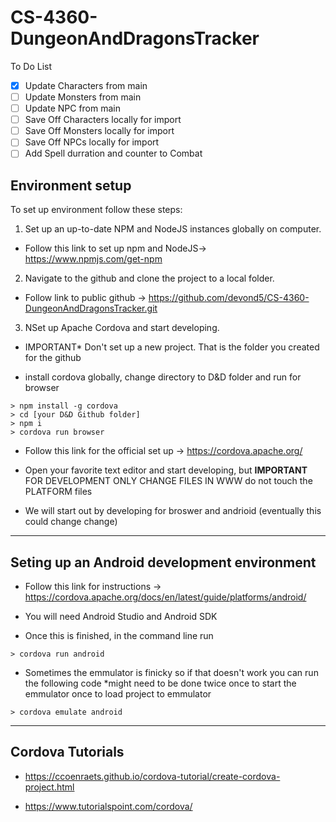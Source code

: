 # CS-4360-DungeonAndDragonsTracker
To Do List
- [x] Update Characters from main
- [ ] Update Monsters from main
- [ ] Update NPC from main
- [ ] Save Off Characters locally for import
- [ ] Save Off Monsters locally for import
- [ ] Save Off NPCs locally for import
- [ ] Add Spell durration and counter to Combat

## Environment setup

To set up environment follow these steps:

1. Set up an up-to-date NPM and NodeJS  instances globally on computer.

- Follow this link to set up npm and NodeJS-> https://www.npmjs.com/get-npm

2. Navigate to the github and clone the project to a local folder.
- Follow link to public github -> https://github.com/devond5/CS-4360-DungeonAndDragonsTracker.git

3. NSet up Apache Cordova and start developing.

- IMPORTANT* Don't set up a new project. That is the folder you created for the github

- install cordova globally, change directory to D&D folder and run for browser 

```
> npm install -g cordova
> cd [your D&D Github folder]
> npm i
> cordova run browser
```


- Follow this link for the official set up -> https://cordova.apache.org/

- Open your favorite text editor and start developing, but **IMPORTANT** FOR DEVELOPMENT ONLY CHANGE FILES IN WWW do not touch the PLATFORM files

- We will start out by developing for broswer and andrioid (eventually this could change change)


***

## Seting up an Android development environment

- Follow this link for instructions -> https://cordova.apache.org/docs/en/latest/guide/platforms/android/

- You will need Android Studio and Android SDK

 - Once this is finished, in the command line run 

 ```
> cordova run android
 ```

 - Sometimes the emmulator is finicky so if that doesn't work you can run the following code *might need to be done twice once to start the emmulator once to load project to emmulator

 ```
> cordova emulate android
 ```

***

## Cordova Tutorials

- https://ccoenraets.github.io/cordova-tutorial/create-cordova-project.html

- https://www.tutorialspoint.com/cordova/